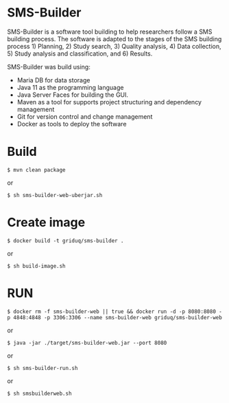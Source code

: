 # SMS-Builder

SMS-Builder is a software tool building to help researchers follow a SMS building process. The software is adapted to the stages of the SMS building process 1) Planning, 2) Study search, 3) Quality analysis, 4) Data collection, 5) Study analysis and classification, and 6) Results.

SMS-Builder was build using:

- Maria DB for data storage
- Java 11 as the programming language
- Java Server Faces for building the GUI.
- Maven as a tool for supports project structuring and dependency management
- Git for version control and change management
- Docker as tools to deploy the software

# Build
```
$ mvn clean package
```
or
```
$ sh sms-builder-web-uberjar.sh
```
# Create image
```
$ docker build -t griduq/sms-builder .
```
or
```
$ sh build-image.sh
```
# RUN
```
$ docker rm -f sms-builder-web || true && docker run -d -p 8080:8080 -p 4848:4848 -p 3306:3306 --name sms-builder-web griduq/sms-builder-web 
```
or
```
$ java -jar ./target/sms-builder-web.jar --port 8080
```
or
```
$ sh sms-builder-run.sh
```
or 
```
$ sh smsbuilderweb.sh
```
